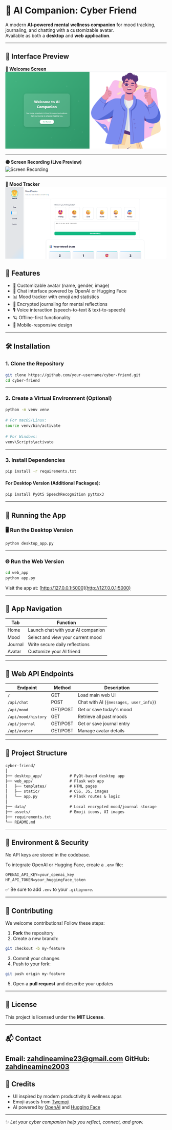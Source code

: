 
# 🤖 AI Companion: Cyber Friend

A modern **AI-powered mental wellness companion** for mood tracking, journaling, and chatting with a customizable avatar.  
Available as both a **desktop** and **web application**.

---

## 📸 Interface Preview

**🔵 Welcome Screen**  
![Welcome Screen](https://github.com/zahdineamine2003/AI-Companion_project/blob/39ec8917782ca54f6338b7cb41cd4546efe05613/cyber_friend/welcome.png?raw=true)

---
**🟣 Screen Recording (Live Preview)**  
![Screen Recording](https://raw.githubusercontent.com/zahdineamine2003/AI-Companion_project/6a3af6fd47e225c3e45d18ff640d2344de0306d4/cyber_friend/video.gif)

---
**🔵 Mood Tracker**  
![Mood Tracker](https://github.com/zahdineamine2003/AI-Companion_project/blob/5b5ece607b34ae479f838c5be9549fdbbb0e7c87/cyber_friend/mood.png?raw=true)


## 🌟 Features

- 🧍 Customizable avatar (name, gender, image)
- 🧠 Chat interface powered by OpenAI or Hugging Face
- 📊 Mood tracker with emoji and statistics
- 🔐 Encrypted journaling for mental reflections
- 🎙️ Voice interaction (speech-to-text & text-to-speech)
- 🪐 Offline-first functionality
- 📱 Mobile-responsive design

---

## 🛠️ Installation

### 1. Clone the Repository

```bash
git clone https://github.com/your-username/cyber-friend.git
cd cyber-friend
````

---

### 2. Create a Virtual Environment (Optional)

```bash
python -m venv venv

# For macOS/Linux:
source venv/bin/activate

# For Windows:
venv\Scripts\activate
```

---

### 3. Install Dependencies

```bash
pip install -r requirements.txt
```

#### For Desktop Version (Additional Packages):

```bash
pip install PyQt5 SpeechRecognition pyttsx3
```

---

## 🚀 Running the App

### 🖥️ Run the Desktop Version

```bash
python desktop_app.py
```

---

### 🌐 Run the Web Version

```bash
cd web_app
python app.py
```

Visit the app at: [http://127.0.0.1:5000](http://127.0.0.1:5000)

---

## 🧭 App Navigation

| Tab     | Function                           |
| ------- | ---------------------------------- |
| Home    | Launch chat with your AI companion |
| Mood    | Select and view your current mood  |
| Journal | Write secure daily reflections     |
| Avatar  | Customize your AI friend           |

---

## 🎯 Web API Endpoints

| Endpoint            | Method   | Description                            |
| ------------------- | -------- | -------------------------------------- |
| `/`                 | GET      | Load main web UI                       |
| `/api/chat`         | POST     | Chat with AI (`{messages, user_info}`) |
| `/api/mood`         | GET/POST | Get or save today's mood               |
| `/api/mood/history` | GET      | Retrieve all past moods                |
| `/api/journal`      | GET/POST | Get or save journal entry              |
| `/api/avatar`       | GET/POST | Manage avatar details                  |

---

## 📁 Project Structure

```
cyber-friend/
│
├── desktop_app/            # PyQt-based desktop app
├── web_app/                # Flask web app
│   ├── templates/          # HTML pages
│   ├── static/             # CSS, JS, images
│   └── app.py              # Flask routes & logic
│
├── data/                   # Local encrypted mood/journal storage
├── assets/                 # Emoji icons, UI images
├── requirements.txt
└── README.md
```

---

## 🔐 Environment & Security

No API keys are stored in the codebase.

To integrate OpenAI or Hugging Face, create a `.env` file:

```env
OPENAI_API_KEY=your_openai_key
HF_API_TOKEN=your_huggingface_token
```

✅ Be sure to add `.env` to your `.gitignore`.

---

## 🤝 Contributing

We welcome contributions! Follow these steps:

1. **Fork** the repository
2. Create a new branch:

```bash
git checkout -b my-feature
```

3. Commit your changes
4. Push to your fork:

```bash
git push origin my-feature
```

5. Open a **pull request** and describe your updates

---

## 📜 License

This project is licensed under the **MIT License**.

---
## 📬 Contact

**Email:** [zahdineamine23@gmail.com](mailto:zahdineamine23@gmail.com)
**GitHub:** [zahdineamine2003](https://github.com/zahdineamine2003)
---
## 🙏 Credits

* UI inspired by modern productivity & wellness apps
* Emoji assets from [Twemoji](https://twemoji.twitter.com)
* AI powered by [OpenAI](https://openai.com) and [Hugging Face](https://huggingface.co)

---

✨ *Let your cyber companion help you reflect, connect, and grow.*


